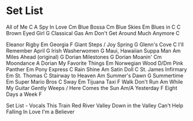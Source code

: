 # Set List

All of Me	C
A Spy In Love	Cm
Blue Bossa	Cm
Blue Skies	Em
Blues in C	C
Brown Eyed Girl	G
Classical Gas	Am
Don't Get Around Much Anymore	C
	
Eleanor Rigby 	Em
Georgia	F
Giant Steps / Joy Spring	G
Glenn's Cove	C
I'll Remember April	G
Irish Washerwomen	G
Maui, Hawaiian Suppa Man	Am
Miles Ahead (original)	G Dorian
Milestones	G Dorian
Moanin'	Cm
Moondance	A Dorian
My Favorite Things	Em
Norwegian Wood	D/Dm
Pink Panther 	Em
Pony Express	C
Rain Shine	Am
Satin Doll	C
St. James Infirmary	Em
St. Thomas	C
Stairway to Heaven	Am
Summer's Dawn	G
Summertime	Em
Super Mario Bros	C
Sway	Em
Tijuana Taxi	F
Walk Don't Run	Am
While My Guitar Gently Weeps / Here Comes the Sun	Am/A
Yesterday	F
Eight Days a Week 	F

Set List - Vocals
This Train
Red River Valley
Down in the Valley
Can't Help Falling In Love
I'm a Believer
